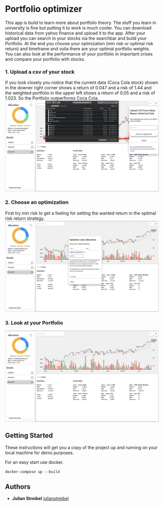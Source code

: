 # Portfolio optimizer

This app is build to learn more about portfolio theory.
The stuff you learn in university is fine but putting it to work is much cooler.
You can download historical data from yahoo finance and upload it to the app.
After your upload you can search in your stocks via the searchbar and build your Portfolio.
At the end you choose your optmization (min risk or optimal risk return) and timeframe and voila there are your optimal portfolio weights.
You can also look at the performance of your portfolio in important crises and compare your portfolio with stocks.

### 1. Upload a csv of your stock
If you look closely you notice that the current data (Coca Cola stock) shown in the downer right corner shows a return of 0.047 and a risk of 1.44 and the weighted portfolio in the upper left shows a return of 0.05 and a risk of 1.023. So the Portfolio outperforms Coca Cola.
![Choose stock](./demo0.png)

### 2. Choose an optimization
First try min risk to get a feeling for setting the wanted return in the optimal risk return strategy.
![Choose optimization](./demo1.png)

### 3. Look at your Portfolio
![Look at the portfoio](./demo2.png)


## Getting Started

These instructions will get you a copy of the project up and running on your local machine for demo purposes.

For an easy start use docker.

```
docker-compose up --build
```

## Authors

* **Julian Streibel** [julianstreibel](https://github.com/julianstreibl)
